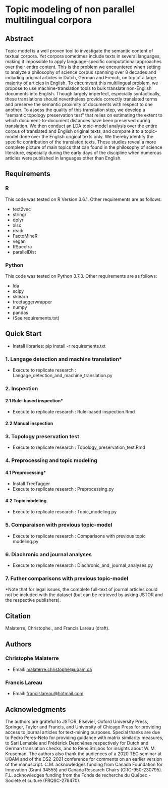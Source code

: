 # Topic modeling of non parallel multilingual corpora
## Abstract
Topic model is a well proven tool to investigate the semantic content of textual corpora. Yet corpora sometimes include texts in several languages, making it impossible to apply language-specific computational approaches over their entire content. This is the problem we encountered when setting to analyze a philosophy of science corpus spanning over 8 decades and including original articles in Dutch, German and French, on top of a large majority of articles in English. To circumvent this multilingual problem, we propose to use machine-translation tools to bulk translate non-English documents into English. Though largely imperfect, especially syntactically, these translations should nevertheless provide correctly translated terms and preserve the semantic proximity of documents with respect to one another. To assess the quality of this translation step, we develop a “semantic topology preservation test” that relies on estimating the extent to which document-to-document distances have been preserved during translation. We then conduct an LDA topic-model analysis over the entire corpus of translated and English original texts, and compare it to a topic-model done over the English original texts only. We thereby identify the specific contribution of the translated texts. These studies reveal a more complete picture of main topics that can found in the philosophy of science literature, especially during the early days of the discipline when numerous articles were published in languages other than English.
## Requirements
### R
This code was tested on R Version 3.6.1. Other requirements are as follows:
- text2vec
- stringr
- dplyr
- xlsx
- readr
- FactoMineR
- vegan
- RSpectra
- parallelDist
### Python
This code was tested on Python 3.7.3. Other requirements are as follows:
- lda
- scipy
- sklearn
- treetaggerwrapper
- numpy
- pandas
- (See requirements.txt)
## Quick Start
- Install libraries: pip install -r requirements.txt
### 1. Langage detection and machine translation\*
- Execute to replicate research : Langage_detection_and_machine_translation.py
### 2. Inspection
#### 2.1 Rule-based inspection\*
- Execute to replicate research : Rule-based inspection.Rmd
#### 2.2 Manual inspection
### 3. Topology preservation test
- Execute to replicate research : Topology_preservation_test.Rmd
### 4. Preprocessing and topic modeling
#### 4.1 Preprocessing\*
- Install TreeTagger
- Execute to replicate research : Preprocessing.py
#### 4.2 Topic modeling
- Execute to replicate research : Topic_modeling.py
### 5. Comparaison with previous topic-model
- Execute to replicate research : Comparisons with previous topic modeling.py
### 6. Diachronic and journal analyses
- Execute to replicate research : Diachronic_and_journal_analyses.py
### 7. Futher comparisons with previous topic-model
\*Note that for legal issues, the complete full-text of journal articles could not be included with the dataset (but can be retrieved by asking JSTOR and the respective publishers).
## Citation
Malaterre, Christophe., and Francis Lareau (draft). 
## Authors
### Christophe Malaterre
- Email: malaterre.christophe@uqam.ca
### Francis Lareau
- Email: francislareau@hotmail.com
## Acknowledgments
The authors are grateful to JSTOR, Elsevier, Oxford University Press, Springer, Taylor and Francis, and University of Chicago Press for providing access to journal articles for text-mining purposes. Special thanks are due to Pedro Peres-Neto for providing guidance with matrix similarity measures, to Sari Lemable and Frédérick Deschênes respectively for Dutch and German translation checks, and to Rens Strijbos for insights about W. M. Kruseman. The authors also thank the audiences of a 2020 TEC seminar at UQAM and of the DS2-2021 conference for comments on an earlier version of the manuscript. C.M. acknowledges funding from Canada Foundation for Innovation (Grant 34555) and Canada Research Chairs (CRC-950-230795). F.L. acknowledges funding from the Fonds de recherche du Québec - Société et culture (FRQSC-276470).
